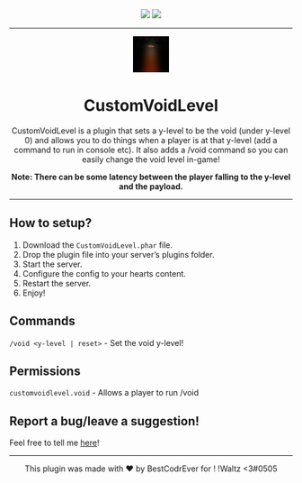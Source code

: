 <div align="center">
<a href="https://poggit.pmmp.io/p/CustomVoidLevel"><img src="https://poggit.pmmp.io/shield.state/CustomVoidLevel"></a>
<a href="https://poggit.pmmp.io/p/CustomVoidLevel"><img src="https://poggit.pmmp.io/shield.api/CustomVoidLevel"></a>
</div>
<hr/>
<div align="center">
<img src="icon.png" width="64" height="64">
<h1 align="center">CustomVoidLevel</h1>
</div>
<div align="center">
<p align="center">CustomVoidLevel is a plugin that sets a y-level to be the void (under y-level 0) and allows you to do things when a player is at that y-level (add a command to run in console etc). It also adds a /void command so you can easily change the void level in-game!</p>

**Note: There can be some latency between the player falling to the y-level and the payload.**
</div>
<hr/>

## How to setup?

1. Download the `CustomVoidLevel.phar` file.
2. Drop the plugin file into your server’s plugins folder.
3. Start the server.
4. Configure the config to your hearts content.
5. Restart the server.
6. Enjoy!

## Commands

`/void <y-level | reset>` - Set the void y-level!

## Permissions

`customvoidlevel.void` - Allows a player to run /void

## Report a bug/leave a suggestion!

Feel free to tell me [here](https://github.com/BestCodrEver/CustomVoidLevel/issues/new)!

<hr/>
<p align="center">This plugin was made with ❤️ by BestCodrEver for ! !Waltz <3#0505</p>
